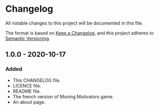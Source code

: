 # Changelog

All notable changes to this project will be documented in this file.

The format is based on [Keep a Changelog](https://keepachangelog.com/en/1.0.0/),
and this project adheres to [Semantic Versioning](https://semver.org/spec/v2.0.0.html).

## 1.0.0 - 2020-10-17

### Added

- This CHANGELOG file.
- LICENCE file.
- README file.
- The french version of Moving Motivators game.
- An about page.
